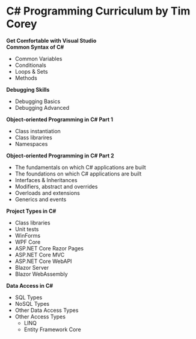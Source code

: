 <h1><strong>C# Programming Curriculum by Tim Corey</strong></h1>

<summary><strong>Get Comfortable with Visual Studio</strong></summary>

<summary><strong>Common Syntax of C#</strong>

- Common Variables
- Conditionals
- Loops & Sets
- Methods
</summary>

<summary><strong>Debugging Skills</strong></summary>

- Debugging Basics
- Debugging Advanced

<summary><strong>Object-oriented Programming in C# Part 1</strong></summary>

- Class instantiation
- Class librarires
- Namespaces

<summary><strong>Object-oriented Programming in C# Part 2</strong></summary>

- The fundamentals on which C# applications are built
- The foundations on which C# applications are built
- Interfaces & Inheritances
- Modifiers, abstract and overrides
- Overloads and extensions
- Generics and events

<summary><strong>Project Types in C#</strong></summary>

- Class libraries
- Unit tests
- WinForms
- WPF Core
- ASP.NET Core Razor Pages
- ASP.NET Core MVC
- ASP.NET Core WebAPI
- Blazor Server
- Blazor WebAssembly

<summary><strong>Data Access in C#</strong></summary>

- SQL Types
- NoSQL Types
- Other Data Access Types
- Other Access Types
  - LINQ
  - Entity Framework Core
